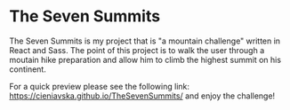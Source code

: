 # The Seven Summits

The Seven Summits is my project that is "a mountain challenge" written in React and Sass.
The point of this project is to walk the user through a moutain hike preparation and allow him to climb the highest summit on his continent. 

For a quick preview please see the following link: https://cieniavska.github.io/TheSevenSummits/ and enjoy the challenge!